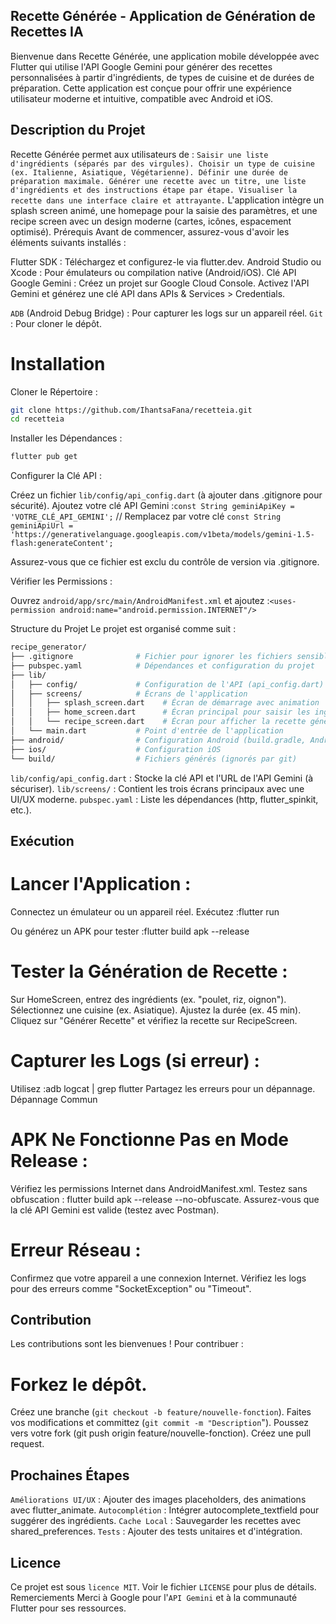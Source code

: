 ## Recette Générée - Application de Génération de Recettes IA
Bienvenue dans Recette Générée, une application mobile développée avec Flutter qui utilise l'API Google Gemini pour générer des recettes personnalisées à partir d'ingrédients, de types de cuisine et de durées de préparation. Cette application est conçue pour offrir une expérience utilisateur moderne et intuitive, compatible avec Android et iOS.

## Description du Projet
Recette Générée permet aux utilisateurs de :
`
Saisir une liste d'ingrédients (séparés par des virgules).
Choisir un type de cuisine (ex. Italienne, Asiatique, Végétarienne).
Définir une durée de préparation maximale.
Générer une recette avec un titre, une liste d'ingrédients et des instructions étape par étape.
Visualiser la recette dans une interface claire et attrayante.
`
L'application intègre un splash screen animé, une homepage pour la saisie des paramètres, et une recipe screen avec un design moderne (cartes, icônes, espacement optimisé).
Prérequis
Avant de commencer, assurez-vous d'avoir les éléments suivants installés :

Flutter SDK : Téléchargez et configurez-le via flutter.dev.
Android Studio ou Xcode : Pour émulateurs ou compilation native (Android/iOS).
Clé API Google Gemini :
Créez un projet sur Google Cloud Console.
Activez l'API Gemini et générez une clé API dans APIs & Services > Credentials.


`ADB` (Android Debug Bridge) : Pour capturer les logs sur un appareil réel.
`Git` : Pour cloner le dépôt.

# Installation

Cloner le Répertoire :
```bash
git clone https://github.com/IhantsaFana/recetteia.git
cd recetteia
```

Installer les Dépendances :
```bash
flutter pub get
```

Configurer la Clé API :

Créez un fichier `lib/config/api_config.dart` (à ajouter dans .gitignore pour sécurité).
Ajoutez votre clé API Gemini :`const String geminiApiKey = 'VOTRE_CLÉ_API_GEMINI';` // Remplacez par votre clé
`const String geminiApiUrl = 'https://generativelanguage.googleapis.com/v1beta/models/gemini-1.5-flash:generateContent';`


Assurez-vous que ce fichier est exclu du contrôle de version via .gitignore.


Vérifier les Permissions :

Ouvrez `android/app/src/main/AndroidManifest.xml` et ajoutez :`<uses-permission android:name="android.permission.INTERNET"/>`





Structure du Projet
Le projet est organisé comme suit :
```bash
recipe_generator/
├── .gitignore              # Fichier pour ignorer les fichiers sensibles (ex. api_config.dart)
├── pubspec.yaml            # Dépendances et configuration du projet
├── lib/
│   ├── config/             # Configuration de l'API (api_config.dart)
│   ├── screens/            # Écrans de l'application
│   │   ├── splash_screen.dart    # Écran de démarrage avec animation
│   │   ├── home_screen.dart      # Écran principal pour saisir les ingrédients, cuisine, et durée
│   │   └── recipe_screen.dart    # Écran pour afficher la recette générée
│   └── main.dart           # Point d'entrée de l'application
├── android/                # Configuration Android (build.gradle, AndroidManifest.xml)
├── ios/                    # Configuration iOS
└── build/                  # Fichiers générés (ignorés par git)
```

`lib/config/api_config.dart` : Stocke la clé API et l'URL de l'API Gemini (à sécuriser).
`lib/screens/` : Contient les trois écrans principaux avec une UI/UX moderne.
`pubspec.yaml` : Liste les dépendances (http, flutter_spinkit, etc.).

 ## Exécution

# Lancer l'Application :

Connectez un émulateur ou un appareil réel.
Exécutez :flutter run


Ou générez un APK pour tester :flutter build apk --release




# Tester la Génération de Recette :

Sur HomeScreen, entrez des ingrédients (ex. "poulet, riz, oignon").
Sélectionnez une cuisine (ex. Asiatique).
Ajustez la durée (ex. 45 min).
Cliquez sur "Générer Recette" et vérifiez la recette sur RecipeScreen.


# Capturer les Logs (si erreur) :

Utilisez :adb logcat | grep flutter
Partagez les erreurs pour un dépannage.
Dépannage Commun

# APK Ne Fonctionne Pas en Mode Release :
Vérifiez les permissions Internet dans AndroidManifest.xml.
Testez sans obfuscation : flutter build apk --release --no-obfuscate.
Assurez-vous que la clé API Gemini est valide (testez avec Postman).


# Erreur Réseau :
Confirmez que votre appareil a une connexion Internet.
Vérifiez les logs pour des erreurs comme "SocketException" ou "Timeout".



## Contribution
Les contributions sont les bienvenues ! Pour contribuer :

# Forkez le dépôt.
Créez une branche (`git checkout -b feature/nouvelle-fonction`).
Faites vos modifications et committez (`git commit -m "Description`").
Poussez vers votre fork (git push origin feature/nouvelle-fonction).
Créez une pull request.

## Prochaines Étapes

`Améliorations UI/UX` : Ajouter des images placeholders, des animations avec flutter_animate.
`Autocomplétion` : Intégrer autocomplete_textfield pour suggérer des ingrédients.
`Cache Local` : Sauvegarder les recettes avec shared_preferences.
`Tests` : Ajouter des tests unitaires et d'intégration.

## Licence
Ce projet est sous `licence MIT`. Voir le fichier `LICENSE` pour plus de détails.
Remerciements
Merci à Google pour l'`API Gemini` et à la communauté Flutter pour ses ressources.
